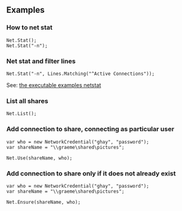 Examples
--------

### How to net stat

	Net.Stat();
	Net.Stat("-n");
	
### Net stat and filter lines

    Net.Stat("-n", Lines.Matching("^Active Connections"));

See: [the executable examples netstat][1]	

### List all shares

    Net.List();
	
### Add connection to share, connecting as particular user

    var who	= new NetworkCredential("ghay", "password");
	var shareName = "\\graeme\shared\pictures";
	
    Net.Use(shareName, who);
	
### Add connection to share only if it does not already exist

    var who	= new NetworkCredential("ghay", "password");
	var shareName = "\\graeme\shared\pictures";
	
    Net.Ensure(shareName, who);
	
[1]: https://github.com/ben-biddington/Bang/blob/master/src/Bang.Integration.Tests/Core/StatTests.cs "netstat examples"
[2]: https://github.com/ben-biddington/Bang/blob/master/src/Bang.Integration.Tests/Core/UseTests.cs "net use examples"